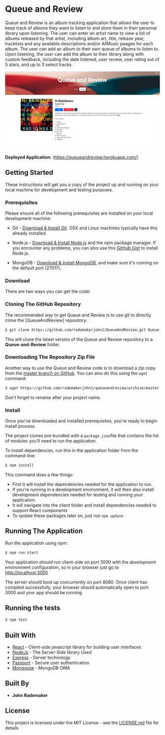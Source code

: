# Queue and Review

Queue and Review is an album tracking application that allows the user to keep track of albums they want to listen to and store them in their personal library upon listening. The user can enter an artist name to view a list of albums released by that artist, including album art, title, release year, tracklists and any available descriptions and/or AllMusic paages for each album. The user can add an album to their own queue of albums to listen to.  Upon listening, the user can add the album to their library along with custom feedback, including the date listened, user review, user rating out of 5 stars, and up to 3 select tracks.

![Alt text](./Queue-And-Review.png "Queue and Review Screenshot")

**Deployed Application:** (https://queueandreview.herokuapp.com/)

## Getting Started

These instructions will get you a copy of the project up and running on your local machine for development and testing purposes.

### Prerequisites

Please ensure all of the following prerequisites are installed on your local development machine:

* Git - [Download & Install Git](https://git-scm.com/downloads). OSX and Linux machines typically have this already installed.

* Node.js - [Download & Install Node.js](https://nodejs.org/en/download/) and the npm package manager. If you encounter any problems, you can also use this [GitHub Gist](https://gist.github.com/isaacs/579814) to install Node.js.

* MongoDB - [Download & Install MongoDB](https://www.mongodb.com/try/download/community), and make sure it's running on the default port (27017).

### Download

There are two ways you can get the code:

### Cloning The GitHub Repository
The recommended way to get Queue and Review is to use git to directly clone the [QueueAndReview] repository:

```bash
$ git clone https://github.com/rademakerjohn1/QueueAndReview.git Queue-and-Review
```

This will clone the latest version of the Queue and Review repository to a **Queue-and-Review** folder.

### Downloading The Repository Zip File
Another way to use the Queue and Review code is to download a zip copy from the [master branch on GitHub](https://github.com/rademakerjohn1/queueandreview/archive/master.zip). You can also do this using the `wget` command:

```bash
$ wget https://github.com/rademakerjohn1/queueandreview/archive/master.zip -O queue-and-review.zip; unzip queue-and-review.zip; rm queue-and-review.zip
```

Don't forget to rename after your project name.

### Install

Once you've downloaded and installed prerequisites, you're ready to begin install process. 

The project comes pre-bundled with a `package.json`file that contains the list of modules you'll need to run the application.

To install dependencies, run this in the application folder from the command-line:

```bash
$ npm install
```
This command does a few things:
* First it will install the dependencies needed for the application to run.
* If you're running in a development environment, it will then also install development dependencies needed for testing and running your application.
* It will navigate into the client folder and install dependencies needed to support React components
* To update these packages later on, just run `npm update`

## Running The Application

Run the application using npm:

```bash
$ npm run start
```

Your application should run client-side on port 3000 with the *development* environment configuration, so in your browser just go to [http://localhost:3000](http://localhost:3000)

The server should boot up concurrently on port 8080. Once client has compiled successfully, your browser should automatically open to port 3000 and your app should be running. 

## Running the tests

```bash
$ npm test
```

## Built With

* [React](https://reactjs.org/) - Client-side javascript library for building user interfaces
* [NodeJs](https://nodejs.org/en/docs/) - The Server-Side library Used
* [Express](https://expressjs.com/) - Server technology
* [Passport](http://www.passportjs.org/) - Secure user authentication
* [Mongoose](https://mongoosejs.com/) - MongoDB ORM

## Built By

* **John Rademaker**

## License

This project is licensed under the MIT License - see the [LICENSE.md](LICENSE.md) file for details